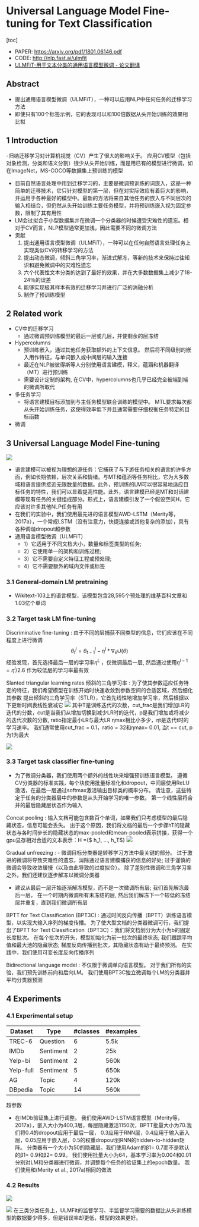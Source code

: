 # Universal Language Model Fine-tuning for Text Classification
[toc]

- PAPER: https://arxiv.org/pdf/1801.06146.pdf
- CODE: http://nlp.fast.ai/ulmfit
- [ULMFiT-用于文本分类的通用语言模型微调 - 论文翻译](https://www.jianshu.com/p/0fb6c9886542)

## Abstract
- 提出通用语言模型微调（ULMFiT），一种可以应用NLP中任何任务的迁移学习方法
- 即使只有100个标签示例，它的表现可以和100倍数据从头开始训练的效果相比拟

## 1 Introduction
-归纳迁移学习对计算机视觉（CV）产生了很大的影响关于。 应用CV模型（包括对象检测，分类和语义分割）很少从头开始训练，而是用已有的模型进行微调，如在ImageNet，MS-COCO等数据集上预训练的模型
- 目前自然语言处理中用到迁移学习的，主要是微调预训练的词嵌入，这是一种简单的迁移技术，它只针对模型的第一层，但在对实际效应有着巨大的影响，并运用于各种最好的模型中。最新的方法将来自其他任务的嵌入与不同层次的输入相结合，但仍然从头开始训练主要任务模型，并将预训练嵌入视为固定参数，限制了其有用性
- LM会过拟合于小型数据集并在微调一个分类器的时候遭受灾难性的遗忘。相对于CV而言，NLP模型通常更加浅，因此需要不同的微调方法
- 贡献
    1. 提出通用语言模型微调（ULMFiT），一种可以在任何自然语言处理任务上实现类似CV的转移学习的方法
    2. 提出动态微调，倾斜三角学习率，渐进式解冻，等新的技术来保持过往知识和避免微调中的灾难性遗忘
    3. 六个代表性文本分类的达到了最好的效果，并在大多数数据集上减少了18-24％的误差
    4. 能够实现极其样本有效的迁移学习并进行广泛的消融分析
    5. 制作了预训练模型
    
## 2 Related work
- CV中的迁移学习
    - 通过微调预训练模型的最后一层或几层，并使剩余的层冻结
- Hypercolumns
    - 预训练嵌入，通过其他任务获取额外的上下文信息。 然后将不同级别的嵌入用作特征，与单词嵌入或中间层的输入连接
    - 最近在NLP被彼得斯等人分别使用语言建模，释义，蕴涵和机器翻译（MT）进行预训练
    - 需要设计定制的架构, 在CV中，hypercolumns也几乎已经完全被端到端的微调所取代
- 多任务学习
    - 将语言建模目标添加到与主任务模型联合训练的模型中。 MTL要求每次都从头开始训练任务，这使得效率低下并且通常需要仔细权衡任务特定的目标函数
- 微调

## 3 Universal Language Model Fine-tuning
![](../../images/d0001/522002251607201.png)

- 语言建模可以被视为理想的源任务：它捕获了与下游任务相关的语言的许多方面，例如长期依赖，层次关系和情绪。与MT和蕴涵等任务相比，它为大多数域和语言提供接近无限数量的数据。此外，预训练的LM可以很容易地适应目标任务的特性，我们可以显着提高性能。此外，语言建模已经是MT和对话建模等现有任务的关键组成部分。形式上，语言建模引发了一个假设空间H，它应该对许多其他NLP任务有用
- 在我们的实验中，我们使用最先进的语言模型AWD-LSTM（Merity等，2017a），一个常规LSTM（没有注意力，快捷连接或其他复杂的添加），具有各种调谐dropout超参数
- 通用语言模型微调（ULMFiT）
    - 1）它适用于不同文档大小，数量和标签类型的任务; 
    - 2）它使用单一的架构和训练过程; 
    - 3）它不需要自定义特征工程或预处理; 
    - 4）它不需要额外的域内文件或标签

### 3.1 General-domain LM pretraining
- Wikitext-103上的语言模型，该模型包含28,595个预处理的维基百科文章和1.03亿个单词

### 3.2 Target task LM fine-tuning
Discriminative fine-tuning
: 由于不同的层捕获不同类型的信息，它们应该在不同程度上进行微调
$$\theta_t^l = \theta_{t-1}^l - \eta^l * \nabla_{\theta^l}J(\theta)$$
经验发现，首先选择最后一层的学习率$\eta^L$ ，仅微调最后一层, 然后通过使用$\eta^{l-1} = \eta^l / 2.6$ 作为较低层的学习率最有效

Slanted triangular learning rates 倾斜的三角学习率
: 为了使其参数适应任务特定的特征，我们希望模型在训练开始时快速收敛到参数空间的合适区域，然后细化其参数
提出倾斜的三角学习率（STLR），它首先线性地增加学习率，然后根据以下更新时间表线性衰减它
![](../../images/d0001/132002491607201.png)
其中T是训练迭代的次数，cut_frac是我们增加LR的迭代的分数，cut是当我们从增加切换到减少LR时的迭代，p是我们增加或将减少的迭代次数的分数, ratio指定最小LR与最大LR ηmax相比小多少，ηt是迭代t时的学习速率。 我们通常使用cut_frac = 0.1，ratio = 32和ηmax= 0.01, 当t == cut, p为1为最大

![](../../images/d0001/522002511607201.png)

### 3.3 Target task classifier fine-tuning
- 为了微调分类器，我们使用两个额外的线性块来增强预训练语言模型。 遵循CV分类器的标准实践，每个块使用批量标准化和dropout，中间层使用ReLU激活，在最后一层通过softmax激活输出目标类的概率分布。 请注意，这些特定于任务的分类器层中的参数是从头开始学习的唯一参数。 第一个线性层将合并的最后隐藏层状态作为输入

Concat pooling
: 输入文档可能包含数百个单词，如果我们只考虑模型的最后隐藏状态，信息可能会丢失。 出于这个原因，我们将文档的最后一个步骤hT的隐藏状态与各时间步长的隐藏状态的max-pooled和mean-pooled表示拼接，获得一个gpu显存相对合适的文本表示：H ={$ h_1, …, h_T$}
![](../../images/d0001/352002051707201.png)

Gradual unfreezing
: - 微调目标分类器是转移学习方法中最关键的部分。 过于激进的微调将导致灾难性的遗忘，消除通过语言建模捕获的信息的好处; 过于谨慎的微调会导致收敛缓慢（以及由此导致的过度拟合）。 除了差别性微调和三角学习率之外，我们还建议逐步解冻以微调分类器
  - 建议从最后一层开始逐渐解冻模型，而不是一次微调所有层; 我们首先解冻最后一层， 在一个时期内微调所有未冻结的层,  然后我们解冻下一个较低的冻结层并重复，直到我们微调所有层


BPTT for Text Classification (BPT3C)
: 通过时间反向传播（BPTT）训练语言模型，以实现大输入序列的梯度传播。 为了使大型文档的分类器微调可行，我们提出了BPTT for Text Classification（BPT3C）：我们将文档划分为大小为b的固定长度批次。 在每个批次的开头，模型初始化为前一批次的最终状态; 我们跟踪平均值和最大池的隐藏状态; 梯度反向传播到批次，其隐藏状态有助于最终预测。 在实践中，我们使用可变长度反向传播序列

Bidirectional language model
: 不仅限于微调单向语言模型。 对于我们所有的实验，我们预先训练前向和后向LM。 我们使用BPT3C独立微调每个LM的分类器并平均分类器预测

## 4 Experiments
### 4.1 Experimental setup
|Dataset	|Type	|#classes	|#examples|
-|-|-|-
TREC-6|	Question|	6|	5.5k
IMDb|	Sentiment|	2|	25k
Yelp-bi|	Sentiment|	2|	560k
Yelp-full|	Sentiment|	5|	650k
AG|	Topic|	4|	120k
DBpedia|	Topic|	14|	560k

超参数
- 在IMDb验证集上进行调整。 我们使用AWD-LSTM语言模型（Merity等，2017a），嵌入大小为400,3层，每层隐藏激活1150次，BPTT批量大小为70.我们将0.4的dropout应用于最后一层， 0.3应用于RNN层，0.4应用于输入嵌入层，0.05应用于嵌入层，0.5的权重dropout到RNN的hidden-to-hidden矩阵。 分类器有一个大小为50的隐藏层。我们使用Adam的β1= 0.7而不是默认的β1= 0.9和β2= 0.99。 我们使用批量大小为64，基本学习率为0.004和0.01分别对LM和分类器进行微调，并调整每个任务的验证集上的epoch数量。 我们使用和(Merity et al., 2017a)相同的做法

### 4.2 Results
![](../../images/d0001/142002181707201.png)

![](../../images/d0001/182002201707201.png)
在三类分类任务上，ULMFit的监督学习、半监督学习需要的数据比从头训练模型的数据要少得多，但是错误率却更低，模型的效果更好。
